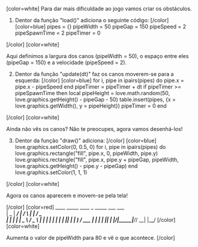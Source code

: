 [color=white]
Para dar mais dificuldade ao jogo vamos criar os obstáculos.

1. Dentor da função "load()" adiciona o seguinte código:
[/color] [color=blue]
    pipes = {}
    pipeWidth = 50
    pipeGap = 150
    pipeSpeed = 2
    pipeSpawnTime = 2
    pipeTimer = 0 

[/color] [color=white]

Aqui definimos a largura dos canos (pipeWidth = 50), o espaço 
entre eles (pipeGap = 150) e a velocidade (pipeSpeed = 2).

2. Dentor da função "update(dt)" faz os canos moverem-se para a esquerda:
[/color] [color=blue]
    for i, pipe in ipairs(pipes) do
        pipe.x = pipe.x - pipeSpeed
    end 
    pipeTimer = pipeTimer + dt
    if pipeTimer >= pipeSpawnTime then
    local pipeHeight = love.math.random(50, love.graphics.getHeight() - pipeGap - 50)
        table.insert(pipes, {x = love.graphics.getWidth(), y = pipeHeight})
        pipeTimer = 0
    end

[/color] [color=white]

Ainda não vês os canos? Não te preocupes, agora vamos desenhá-los!

3. Dentor da função "draw()" adiciona:
[/color] [color=blue]
love.graphics.setColor(0, 0.5, 0)
    for i, pipe in ipairs(pipes) do
        love.graphics.rectangle("fill", pipe.x, 0, pipeWidth, pipe.y)
        love.graphics.rectangle("fill", pipe.x, pipe.y + pipeGap, pipeWidth, 
        love.graphics.getHeight() - pipe.y - pipeGap)
    end
love.graphics.setColor(1, 1, 1)

[/color] [color=white]

Agora os canos aparecem e movem-se pela tela!

[/color] [color=red]
     ____  _____ ____    _    _____ ___ ___  
    |  _ \| ____/ ___|  / \  |  ___|_ _/ _ \
    | | | |  _| \___ \ / _ \ | |_   | | | | |
    | |_| | |___ ___) / ___ \|  _|  | | |_| |
    |____/|_____|____/_/   \_\_|   |___\___/
[/color] [color=white]

Aumenta o valor de pipeWidth para 80 e vê o que acontece.
[/color] 